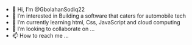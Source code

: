 - 👋 Hi, I’m @GbolahanSodiq22
- 👀 I’m interested in Building a software that caters for automobile tech
- 🌱 I’m currently learning html, Css, JavaScript and cloud computing 
- 💞️ I’m looking to collaborate on ...
- 📫 How to reach me ...

<!---
GbolahanSodiq22/GbolahanSodiq22 is a ✨ special ✨ repository because its `README.md` (this file) appears on your GitHub profile.
You can click the Preview link to take a look at your changes.
--->
